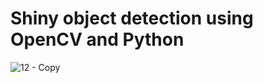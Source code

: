 # Shiny object detection using OpenCV and Python

![12 - Copy](https://user-images.githubusercontent.com/72137556/166229856-58e8713c-13ee-48cf-ae04-7bb394ab9fea.png)
